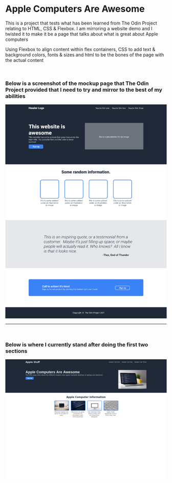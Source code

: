 # **Apple Computers Are Awesome**

This is a project that tests what has been learned from The Odin Project relating to HTML, CSS & Flexbox.  I am mirroring a website demo and I twisted it to make it be a page that talks about what is great about Apple computers

Using Flexbox to align content within flex containers, CSS to add text & background colors, fonts & sizes and html to be the bones of the page with the actual content

<br>

### Below is a screenshot of the mockup page that The Odin Project provided that I need to try and mirror to the best of my abilities

![TOP Mockup Page](/images/odin-project-mockup.png?raw=true)

---
<br>

### Below is where I currently stand after doing the first two sections

![My Current Page](/images/current_page_screenshot.png?raw=true)